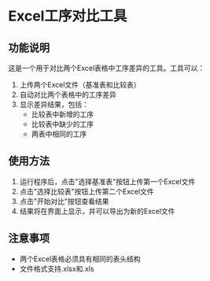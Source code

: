 # Excel工序对比工具

## 功能说明
这是一个用于对比两个Excel表格中工序差异的工具。工具可以：
1. 上传两个Excel文件（基准表和比较表）
2. 自动对比两个表格中的工序差异
3. 显示差异结果，包括：
   - 比较表中新增的工序
   - 比较表中缺少的工序
   - 两表中相同的工序

## 使用方法
1. 运行程序后，点击"选择基准表"按钮上传第一个Excel文件
2. 点击"选择比较表"按钮上传第二个Excel文件
3. 点击"开始对比"按钮查看结果
4. 结果将在界面上显示，并可以导出为新的Excel文件

## 注意事项
- 两个Excel表格必须具有相同的表头结构
- 文件格式支持.xlsx和.xls 